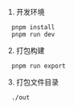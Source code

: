 1. 开发环境
```
  pnpm install
  pnpm run dev
```
2. 打包构建
```
  pnpm run export
```
3. 打包文件目录
```
  ./out
```
